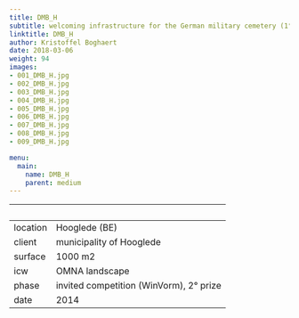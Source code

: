 ```yaml
---
title: DMB_H
subtitle: welcoming infrastructure for the German military cemetery (1° world war) of Hooglede
linktitle: DMB_H
author: Kristoffel Boghaert
date: 2018-03-06
weight: 94
images:
- 001_DMB_H.jpg
- 002_DMB_H.jpg
- 003_DMB_H.jpg
- 004_DMB_H.jpg
- 005_DMB_H.jpg
- 006_DMB_H.jpg
- 007_DMB_H.jpg
- 008_DMB_H.jpg
- 009_DMB_H.jpg

menu:
  main:
    name: DMB_H
    parent: medium
---
```


&nbsp;|&nbsp;
------|------
location	|		Hooglede (BE)
client		|		municipality of Hooglede
surface		|		1000 m2
icw			|		OMNA landscape
phase		|		invited competition (WinVorm), 2° prize
date		|		2014

